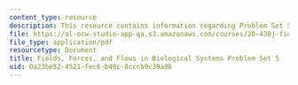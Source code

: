 ```yaml
---
content_type: resource
description: This resource contains information regarding Problem Set 5.
file: https://ol-ocw-studio-app-qa.s3.amazonaws.com/courses/20-430j-fields-forces-and-flows-in-biological-systems-fall-2015/0a23be524521fec6b48c8cccb9c39a96_MIT20_430JF15_PS5_Final.pdf
file_type: application/pdf
resourcetype: Document
title: Fields, Forces, and Flows in Biological Systems Problem Set 5
uid: 0a23be52-4521-fec6-b48c-8cccb9c39a96
---
```

